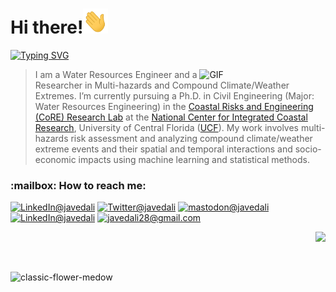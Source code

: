 <h1 align="left">Hi there!<img src="https://raw.githubusercontent.com/ABSphreak/ABSphreak/master/gifs/Hi.gif" width="40px" height="40px" /></h1>

[![Typing SVG](https://readme-typing-svg.demolab.com?font=Fira+Code&duration=2000&pause=500&multiline=true&width=610&lines=Javed+Ali;Researcher+%7C+PhD+Candidate+%7C+Climate+Data+Scientist)](https://git.io/typing-svg)

<img align="right" alt="GIF" src="https://github.com/abhisheknaiidu/abhisheknaiidu/blob/master/code.gif?raw=true" width="40%" height="40%"/>

>I am a Water Resources Engineer and a Researcher in Multi-hazards and Compound Climate/Weather Extremes. I’m currently pursuing a Ph.D. in Civil Engineering (Major: Water Resources Engineering) in the [Coastal Risks and Engineering (CoRE) Research Lab](https://core-lab.weebly.com/) at the [National Center for Integrated Coastal Research](https://coastal.ucf.edu/), University of Central Florida ([UCF](https://www.ucf.edu/)).
>My work involves multi-hazards risk assessment and analyzing compound climate/weather extreme events and their spatial and temporal interactions and socio-economic impacts using machine learning and statistical methods.


<h3 align="left">:mailbox: How to reach me:</h3>
 <p align="left">
 <a href="https://javedali.net"><img src="https://img.shields.io/badge/Website%20-%2302569B.svg?&style=for-the-badge&logo=WordPress&logoColor=white" alt="LinkedIn@javedali"></a>
  <a href="https://twitter.com/javedali99"><img src="https://img.shields.io/badge/twitter-%231DA1F2.svg?&style=for-the-badge&logo=twitter&logoColor=white" alt="Twitter@javedali"></a>
 <a href="https://fediscience.org/@javedali"><img src="https://img.shields.io/badge/mastodon-%231DA1F2.svg?&style=for-the-badge&logo=mastodon&logoColor=white&color=purple" alt="mastodon@javedali"></a>
  <a href="https://www.linkedin.com/in/javedali18"><img src="https://img.shields.io/badge/linkedin-%230077B5.svg?&style=for-the-badge&logo=linkedin&logoColor=white" alt="LinkedIn@javedali"></a>
  <a href="mailto:javedali28@gmail.com"><img src="https://img.shields.io/badge/email-D14836?&style=for-the-badge&logo=gmail&logoColor=white" alt="javedali28@gmail.com"></a>
 <p align="right"><img src="https://komarev.com/ghpvc/?username=javedali99&style=flat-square"></p>
</p>



<br>



![classic-flower-medow](https://user-images.githubusercontent.com/15319503/153984316-99e47aa9-3a1e-40bc-a4b1-e9d277da3816.png)





<!--

👨‍🔬 I am open to collaborating on any multi-hazards or weather/climate extremes related research. 
-->

